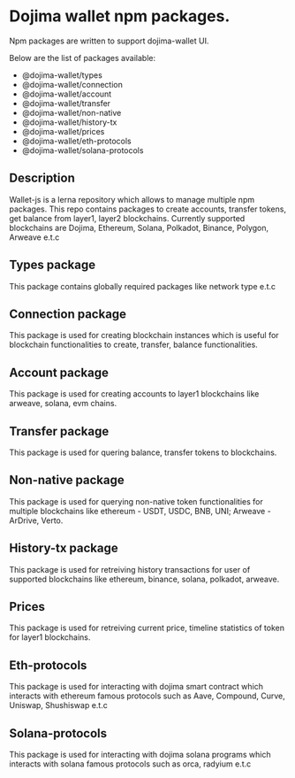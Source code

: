 # Dojima wallet npm packages.

Npm packages are written to support dojima-wallet UI.

Below are the list of packages available:

- @dojima-wallet/types
- @dojima-wallet/connection
- @dojima-wallet/account
- @dojima-wallet/transfer
- @dojima-wallet/non-native
- @dojima-wallet/history-tx
- @dojima-wallet/prices
- @dojima-wallet/eth-protocols
- @dojima-wallet/solana-protocols

## Description

Wallet-js is a lerna repository which allows to manage multiple npm packages. This repo contains packages to create accounts, transfer tokens, get balance from layer1, layer2 blockchains. Currently supported blockchains are Dojima, Ethereum, Solana, Polkadot, Binance, Polygon, Arweave e.t.c

## Types package

This package contains globally required packages like network type e.t.c

## Connection package

This package is used for creating blockchain instances which is useful for blockchain functionalities to create, transfer, balance functionalities.

## Account package

This package is used for creating accounts to layer1 blockchains like arweave, solana, evm chains.

## Transfer package

This package is used for quering balance, transfer tokens to blockchains.

## Non-native package

This package is used for querying non-native token functionalities for multiple blockchains like ethereum - USDT, USDC, BNB, UNI; Arweave - ArDrive, Verto.

## History-tx package

This package is used for retreiving history transactions for user of supported blockchains like ethereum, binance, solana, polkadot, arweave.

## Prices

This package is used for retreiving current price, timeline statistics of token for layer1 blockchains.

## Eth-protocols

This package is used for interacting with dojima smart contract which interacts with ethereum famous protocols such as Aave, Compound, Curve, Uniswap, Shushiswap e.t.c

## Solana-protocols

This package is used for interacting with dojima solana programs which interacts with solana famous protocols such as orca, radyium e.t.c
